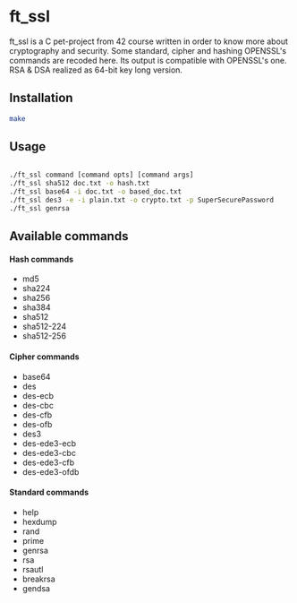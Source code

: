 # ft_ssl
ft_ssl is a C pet-project from 42 course written in order to know more about
cryptography and security. Some standard, cipher and hashing OPENSSL's commands
are recoded here. Its output is compatible with OPENSSL's one.
RSA & DSA realized as 64-bit key long version.

## Installation

```bash
make
```

## Usage

```bash

./ft_ssl command [command opts] [command args]
./ft_ssl sha512 doc.txt -o hash.txt
./ft_ssl base64 -i doc.txt -o based_doc.txt
./ft_ssl des3 -e -i plain.txt -o crypto.txt -p SuperSecurePassword
./ft_ssl genrsa
```

## Available commands

#### Hash commands
* md5
* sha224
* sha256
* sha384
* sha512
* sha512-224
* sha512-256
#### Cipher commands
* base64
* des
* des-ecb
* des-cbc
* des-cfb
* des-ofb
* des3
* des-ede3-ecb
* des-ede3-cbc
* des-ede3-cfb
* des-ede3-ofdb
#### Standard commands
* help
* hexdump
* rand
* prime
* genrsa
* rsa
* rsautl
* breakrsa
* gendsa
